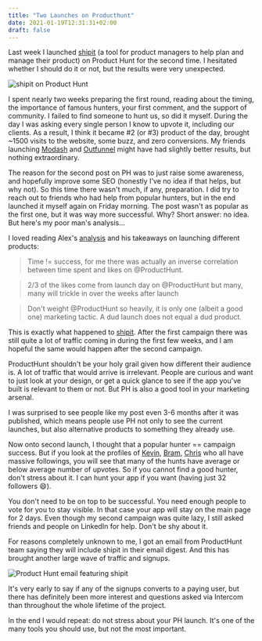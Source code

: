 ```yaml
---
title: "Two Launches on Producthunt"
date: 2021-01-19T12:31:31+02:00
draft: false
---
```

Last week I launched [shipit](https://www.getshipit.com) (a tool for product managers to help plan and manage their product) on Product Hunt for the second time. I hesitated whether I should do it or not, but the results were very unexpected.

![shipit on Product Hunt](/images/producthunt/launch.png)

I spent nearly two weeks preparing the first round, reading about the timing, the importance of famous hunters, your first comment, and the support of community. I failed to find someone to hunt us, so did it myself. During the day I was asking every single person I know to upvote it, including our clients. As a result, I think it became #2 (or #3) product of the day, brought ~1500 visits to the website, some buzz, and zero conversions. My friends launching [Modash](https://www.producthunt.com/posts/modash-influencer-search) and [Outfunnel](https://www.producthunt.com/posts/outfunnel-2) might have had slightly better results, but nothing extraordinary.

The reason for the second post on PH was to just raise some awareness, and hopefully improve some SEO (honestly I've no idea if that helps, but why not). So this time there wasn't much, if any, preparation. I did try to reach out to friends who had help from popular hunters, but in the end launched it myself again on Friday morning. The post wasn't as popular as the first one, but it was way more successful. Why? Short answer: no idea. But here's my poor man's analysis...

I loved reading Alex's [analysis](https://twitter.com/Alex_B_H_/status/1343251116272865280) and his takeaways on launching different products:

> Time != success, for me there was actually an inverse correlation between time spent and likes on @ProductHunt.

> 2/3 of the likes come from launch day on @ProductHunt but many, many will trickle in over the weeks after launch

> Don't weight @ProductHunt so heavily, it is only one (albeit a good one) marketing tactic. A dud launch does not equal a dud product.

This is exactly what happened to [shipit](https://www.getshipit.com). After the first campaign there was still quite a lot of traffic coming in during the first few weeks, and I am hopeful the same would happen after the second campaign.

ProductHunt shouldn't be your holy grail given how different their audience is. A lot of traffic that would arrive is irrelevant. People are curious and want to just look at your design, or get a quick glance to see if the app you've built is relevant to them or not. But PH is also a good tool in your marketing arsenal.

I was surprised to see people like my post even 3-6 months after it was published, which means people use PH not only to see the current launches, but also alternative products to something they already use.

Now onto second launch, I thought that a popular hunter == campaign success. But if you look at the profiles of [Kevin](https://www.producthunt.com/@kevin), [Bram](https://www.producthunt.com/@bramk), [Chris](https://www.producthunt.com/@chrismessina) who all have massive followings, you will see that many of the hunts have average or below average number of upvotes. So if you cannot find a good hunter, don't stress about it. I can hunt your app if you want (having just 32 followers 😄).

You don't need to be on top to be successful. You need enough people to vote for you to stay visible. In that case your app will stay on the main page for 2 days. Even though my second campaign was quite lazy, I still asked friends and people on LinkedIn for help. Don't be shy about it.

For reasons completely unknown to me, I got an email from ProductHunt team saying they will include shipit in their email digest. And this has brought another large wave of traffic and signups.

![Product Hunt email featuring shipit](/images/producthunt/email.png)

It's very early to say if any of the signups converts to a paying user, but there has definitely been more interest and questions asked via Intercom than throughout the whole lifetime of the project.

In the end I would repeat: do not stress about your PH launch. It's one of the many tools you should use, but not the most important.
